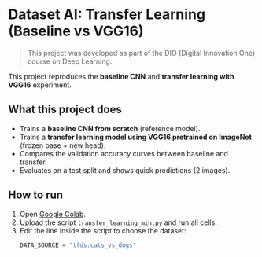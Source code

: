 # Dataset AI: Transfer Learning (Baseline vs VGG16)
> This project was developed as part of the DIO (Digital Innovation One) course on Deep Learning.


This project reproduces the **baseline CNN** and **transfer learning with VGG16** experiment.

## What this project does
- Trains a **baseline CNN from scratch** (reference model).
- Trains a **transfer learning model using VGG16 pretrained on ImageNet** (frozen base + new head).
- Compares the validation accuracy curves between baseline and transfer.
- Evaluates on a test split and shows quick predictions (2 images).

## How to run
1. Open [Google Colab](https://colab.research.google.com/).
2. Upload the script `transfer_learning_min.py` and run all cells.
3. Edit the line inside the script to choose the dataset:
   ```python
   DATA_SOURCE = "tfds:cats_vs_dogs"
